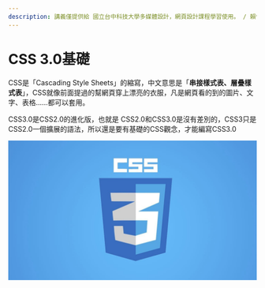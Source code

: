 ```yaml
---
description: 講義僅提供給 國立台中科技大學多媒體設計，網頁設計課程學習使用。 / 賴怡靜
---
```


# CSS 3.0基礎

CSS是「Cascading Style Sheets」的縮寫，中文意思是「**串接樣式表、層疊樣式表**」，CSS就像前面提過的幫網頁穿上漂亮的衣服，凡是網頁看的到的圖片、文字、表格......都可以套用。

CSS3.0是CSS2.0的進化版，也就是 CSS2.0和CSS3.0是沒有差別的，CSS3只是CSS2.0一個擴展的語法，所以還是要有基礎的CSS觀念，才能編寫CSS3.0

![](.gitbook/assets/o-que-e-o-css3.jpg)

